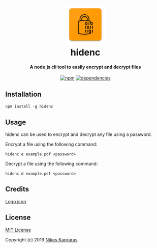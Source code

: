 <h1 align="center">
  <br>
  <img src="./assets/hidenc-logo.png" alt="hidenc" width="128">
  <br>
  hidenc
  <br>
</h1>

<h4 align="center">A node.js cli tool to easily encrypt and decrypt files</h4>

<p align="center">
  <a href="https://img.shields.io/npm/dm/hidenc"><img src="https://img.shields.io/npm/dm/hidenc" alt="npm"></a>
  <a href="https://img.shields.io/david/nikosk93/hidenc">
    <img src="https://img.shields.io/david/nikosk93/hidenc" alt="dependencies">
  </a>
</p>

## Installation

```
npm install -g hidenc
```

## Usage

hidenc can be used to encrypt and decrypt any file using a password.

Encrypt a file using the following command:

```
hidenc e example.pdf <password>
```

Decrypt a file using the following command:

```
hidenc d example.pdf <password>
```

## Credits <a name="credits"></a>

[Logo icon](https://www.flaticon.com/free-icon/encryption_3076279?term=encrypt&page=1&position=3)

## License <a name="license"></a>

[MIT License](https://github.com/kapraran/hidenc/blob/master/LICENSE)

Copyright (c) 2019 [Nikos Kapraras](https://kapraran.dev)
